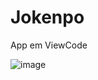 # Jokenpo

App em ViewCode

![image](https://user-images.githubusercontent.com/108411297/176458264-5bf02cae-6cd3-4e66-a0c0-9a2e39f3190e.png)
